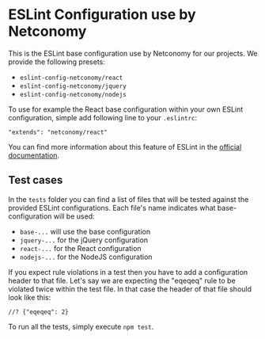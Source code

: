 # ESLint Configuration use by Netconomy

This is the ESLint base configuration use by Netconomy for our projects. We
provide the following presets:

* `eslint-config-netconomy/react`
* `eslint-config-netconomy/jquery`
* `eslint-config-netconomy/nodejs`

To use for example the React base configuration within your own ESLint
configuration, simple add following line to your `.eslintrc`:

```
"extends": "netconomy/react"
```

You can find more information about this feature of ESLint in the
[official documentation](http://eslint.org/docs/developer-guide/shareable-configs).


## Test cases

In the `tests` folder you can find a list of files that will be tested against
the provided ESLint configurations. Each file's name indicates what
base-configuration will be used:

* `base-...` will use the base configuration
* `jquery-...` for the jQuery configuration
* `react-...` for the React configuration
* `nodejs-...` for the NodeJS configuration

If you expect rule violations in a test then you have to add a configuration
header to that file. Let's say we are expecting the "eqeqeq" rule to be violated
twice within the test file. In that case the header of that file should look
like this:

```
//? {"eqeqeq": 2}
```

To run all the tests, simply execute `npm test`.

